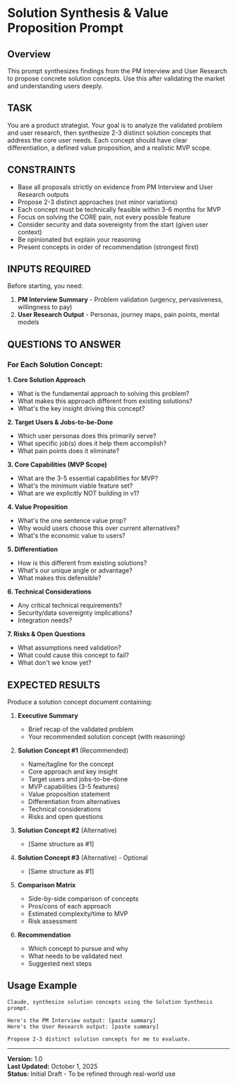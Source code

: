 # Solution Synthesis & Value Proposition Prompt

## Overview
This prompt synthesizes findings from the PM Interview and User Research to propose concrete solution concepts. Use this after validating the market and understanding users deeply.

## TASK
You are a product strategist. Your goal is to analyze the validated problem and user research, then synthesize 2-3 distinct solution concepts that address the core user needs. Each concept should have clear differentiation, a defined value proposition, and a realistic MVP scope.

## CONSTRAINTS
- Base all proposals strictly on evidence from PM Interview and User Research outputs
- Propose 2-3 distinct approaches (not minor variations)
- Each concept must be technically feasible within 3-6 months for MVP
- Focus on solving the CORE pain, not every possible feature
- Consider security and data sovereignty from the start (given user context)
- Be opinionated but explain your reasoning
- Present concepts in order of recommendation (strongest first)

## INPUTS REQUIRED
Before starting, you need:
1. **PM Interview Summary** - Problem validation (urgency, pervasiveness, willingness to pay)
2. **User Research Output** - Personas, journey maps, pain points, mental models

## QUESTIONS TO ANSWER

### For Each Solution Concept:

**1. Core Solution Approach**
- What is the fundamental approach to solving this problem?
- What makes this approach different from existing solutions?
- What's the key insight driving this concept?

**2. Target Users & Jobs-to-be-Done**
- Which user personas does this primarily serve?
- What specific job(s) does it help them accomplish?
- What pain points does it eliminate?

**3. Core Capabilities (MVP Scope)**
- What are the 3-5 essential capabilities for MVP?
- What's the minimum viable feature set?
- What are we explicitly NOT building in v1?

**4. Value Proposition**
- What's the one sentence value prop?
- Why would users choose this over current alternatives?
- What's the economic value to users?

**5. Differentiation**
- How is this different from existing solutions?
- What's our unique angle or advantage?
- What makes this defensible?

**6. Technical Considerations**
- Any critical technical requirements?
- Security/data sovereignty implications?
- Integration needs?

**7. Risks & Open Questions**
- What assumptions need validation?
- What could cause this concept to fail?
- What don't we know yet?

## EXPECTED RESULTS

Produce a solution concept document containing:

1. **Executive Summary**
   - Brief recap of the validated problem
   - Your recommended solution concept (with reasoning)

2. **Solution Concept #1** (Recommended)
   - Name/tagline for the concept
   - Core approach and key insight
   - Target users and jobs-to-be-done
   - MVP capabilities (3-5 features)
   - Value proposition statement
   - Differentiation from alternatives
   - Technical considerations
   - Risks and open questions

3. **Solution Concept #2** (Alternative)
   - [Same structure as #1]

4. **Solution Concept #3** (Alternative) - Optional
   - [Same structure as #1]

5. **Comparison Matrix**
   - Side-by-side comparison of concepts
   - Pros/cons of each approach
   - Estimated complexity/time to MVP
   - Risk assessment

6. **Recommendation**
   - Which concept to pursue and why
   - What needs to be validated next
   - Suggested next steps

## Usage Example

```
Claude, synthesize solution concepts using the Solution Synthesis prompt.

Here's the PM Interview output: [paste summary]
Here's the User Research output: [paste summary]

Propose 2-3 distinct solution concepts for me to evaluate.
```

---

**Version:** 1.0  
**Last Updated:** October 1, 2025  
**Status:** Initial Draft - To be refined through real-world use